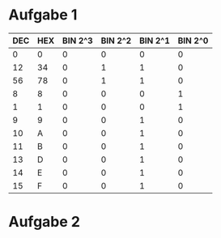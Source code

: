 # Aufgabe 1
| DEC | HEX | BIN 2^3 | BIN 2^2 | BIN 2^1 | BIN 2^0 |
|-----|-----|---------|---------|---------|---------|
| 0   | 0   | 0       | 0       | 0       | 0       |
| 12  | 34  | 0       | 1       | 1       | 0       |
| 56  | 78  | 0       | 1       | 1       | 0       |
| 8   | 8   | 0       | 0       | 0       | 1       |
| 1   | 1   | 0       | 0       | 0       | 1       |
| 9   | 9   | 0       | 0       | 1       | 0       |
| 10  | A   | 0       | 0       | 1       | 0       |
| 11  | B   | 0       | 0       | 1       | 0       |
| 13  | D   | 0       | 0       | 1       | 0       |
| 14  | E   | 0       | 0       | 1       | 0       |
| 15  | F   | 0       | 0       | 1       | 0       |

# Aufgabe 2
